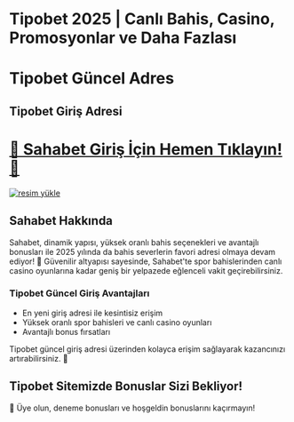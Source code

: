 
# Tipobet 2025 | Canlı Bahis, Casino, Promosyonlar ve Daha Fazlası

<h1>Tipobet Güncel Adres</h1>

<h2>Tipobet Giriş Adresi</h2>

# <a href="https://tipobets5499.com/tr.php?aff=7215FA" title="Tipobet Giriş Adresi">🔗 Sahabet Giriş İçin Hemen Tıklayın! 🔗</a>

<a href="https://tipobets5499.com/tr.php?aff=7215FA"><img src="https://resmim.net/cdn/2025/06/14/T16OV1.jpg" alt="resim yükle" border="0" /></a>

<h2>Sahabet Hakkında</h2>
<p>Sahabet, dinamik yapısı, yüksek oranlı bahis seçenekleri ve avantajlı bonusları ile 2025 yılında da bahis severlerin favori adresi olmaya devam ediyor! 🎰 Güvenilir altyapısı sayesinde, Sahabet'te spor bahislerinden canlı casino oyunlarına kadar geniş bir yelpazede eğlenceli vakit geçirebilirsiniz.</p>

<h3>Tipobet Güncel Giriş Avantajları</h3>
<ul>
  <li>En yeni giriş adresi ile kesintisiz erişim</li>
  <li>Yüksek oranlı spor bahisleri ve canlı casino oyunları</li>
  <li>Avantajlı bonus fırsatları</li>
</ul>

<p>Tipobet güncel giriş adresi üzerinden kolayca erişim sağlayarak kazancınızı artırabilirsiniz. 💸</p>

<h2>Tipobet Sitemizde Bonuslar Sizi Bekliyor!</h2>
<p>🎁 Üye olun, deneme bonusları ve hoşgeldin bonuslarını kaçırmayın!</p>
